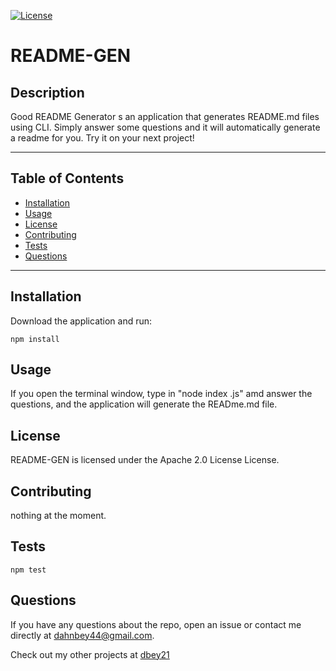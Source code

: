 
[![License](https://img.shields.io/badge/License-Apache%202.0-blue.svg)](https://opensource.org/licenses/Apache-2.0)

# README-GEN

## Description

Good README Generator s an application that generates README.md files using CLI. Simply answer some questions and it will automatically generate a readme for you. Try it on your next project!

---

## Table of Contents

* [Installation](#installation)
* [Usage](#usage)
* [License](#license)
* [Contributing](#contributing)
* [Tests](#tests)
* [Questions](#questions)

---

## Installation

Download the application and run:

```
npm install
```

## Usage

If you open the terminal window, type in "node index .js" amd answer the questions, and the application will generate the READme.md file.

## License

README-GEN is licensed under the Apache 2.0 License License.

## Contributing

nothing at the moment.

## Tests

```
npm test
```

## Questions

If you have any questions about the repo, open an issue or contact me directly at [dahnbey44@gmail.com](mailto:dahnbey44@gmail.com). 



Check out my other projects at [dbey21](https://github.com/dbey21)

